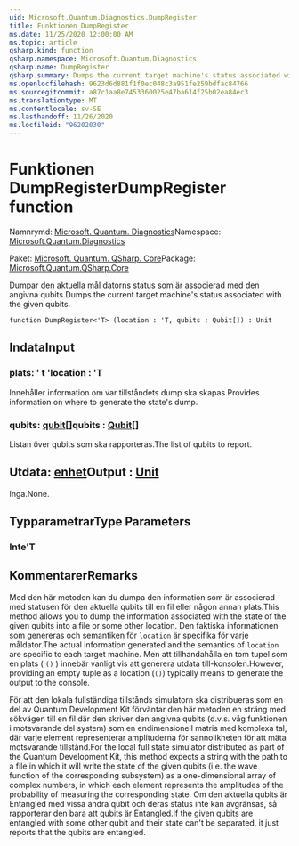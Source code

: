 ```yaml
---
uid: Microsoft.Quantum.Diagnostics.DumpRegister
title: Funktionen DumpRegister
ms.date: 11/25/2020 12:00:00 AM
ms.topic: article
qsharp.kind: function
qsharp.namespace: Microsoft.Quantum.Diagnostics
qsharp.name: DumpRegister
qsharp.summary: Dumps the current target machine's status associated with the given qubits.
ms.openlocfilehash: 9623d6d881f1f0ec048c3a951fe259bdfac84766
ms.sourcegitcommit: a87c1aa8e7453360025e47ba614f25b02ea84ec3
ms.translationtype: MT
ms.contentlocale: sv-SE
ms.lasthandoff: 11/26/2020
ms.locfileid: "96202030"
---
```

# <a name="dumpregister-function"></a><span data-ttu-id="f61e4-102">Funktionen DumpRegister</span><span class="sxs-lookup"><span data-stu-id="f61e4-102">DumpRegister function</span></span>

<span data-ttu-id="f61e4-103">Namnrymd: [Microsoft. Quantum. Diagnostics](xref:Microsoft.Quantum.Diagnostics)</span><span class="sxs-lookup"><span data-stu-id="f61e4-103">Namespace: [Microsoft.Quantum.Diagnostics](xref:Microsoft.Quantum.Diagnostics)</span></span>

<span data-ttu-id="f61e4-104">Paket: [Microsoft. Quantum. QSharp. Core](https://nuget.org/packages/Microsoft.Quantum.QSharp.Core)</span><span class="sxs-lookup"><span data-stu-id="f61e4-104">Package: [Microsoft.Quantum.QSharp.Core](https://nuget.org/packages/Microsoft.Quantum.QSharp.Core)</span></span>


<span data-ttu-id="f61e4-105">Dumpar den aktuella mål datorns status som är associerad med den angivna qubits.</span><span class="sxs-lookup"><span data-stu-id="f61e4-105">Dumps the current target machine's status associated with the given qubits.</span></span>

```qsharp
function DumpRegister<'T> (location : 'T, qubits : Qubit[]) : Unit
```


## <a name="input"></a><span data-ttu-id="f61e4-106">Indata</span><span class="sxs-lookup"><span data-stu-id="f61e4-106">Input</span></span>

### <a name="location--t"></a><span data-ttu-id="f61e4-107">plats: ' t '</span><span class="sxs-lookup"><span data-stu-id="f61e4-107">location : 'T</span></span>

<span data-ttu-id="f61e4-108">Innehåller information om var tillståndets dump ska skapas.</span><span class="sxs-lookup"><span data-stu-id="f61e4-108">Provides information on where to generate the state's dump.</span></span>


### <a name="qubits--qubit"></a><span data-ttu-id="f61e4-109">qubits: [qubit](xref:microsoft.quantum.lang-ref.qubit)[]</span><span class="sxs-lookup"><span data-stu-id="f61e4-109">qubits : [Qubit](xref:microsoft.quantum.lang-ref.qubit)[]</span></span>

<span data-ttu-id="f61e4-110">Listan över qubits som ska rapporteras.</span><span class="sxs-lookup"><span data-stu-id="f61e4-110">The list of qubits to report.</span></span>



## <a name="output--unit"></a><span data-ttu-id="f61e4-111">Utdata: [enhet](xref:microsoft.quantum.lang-ref.unit)</span><span class="sxs-lookup"><span data-stu-id="f61e4-111">Output : [Unit](xref:microsoft.quantum.lang-ref.unit)</span></span>

<span data-ttu-id="f61e4-112">Inga.</span><span class="sxs-lookup"><span data-stu-id="f61e4-112">None.</span></span>

## <a name="type-parameters"></a><span data-ttu-id="f61e4-113">Typparametrar</span><span class="sxs-lookup"><span data-stu-id="f61e4-113">Type Parameters</span></span>

### <a name="t"></a><span data-ttu-id="f61e4-114">Inte</span><span class="sxs-lookup"><span data-stu-id="f61e4-114">'T</span></span>



## <a name="remarks"></a><span data-ttu-id="f61e4-115">Kommentarer</span><span class="sxs-lookup"><span data-stu-id="f61e4-115">Remarks</span></span>

<span data-ttu-id="f61e4-116">Med den här metoden kan du dumpa den information som är associerad med statusen för den aktuella qubits till en fil eller någon annan plats.</span><span class="sxs-lookup"><span data-stu-id="f61e4-116">This method allows you to dump the information associated with the state of the given qubits into a file or some other location.</span></span>
<span data-ttu-id="f61e4-117">Den faktiska informationen som genereras och semantiken för `location` är specifika för varje måldator.</span><span class="sxs-lookup"><span data-stu-id="f61e4-117">The actual information generated and the semantics of `location` are specific to each target machine.</span></span> <span data-ttu-id="f61e4-118">Men att tillhandahålla en tom tupel som en plats ( `()` ) innebär vanligt vis att generera utdata till-konsolen.</span><span class="sxs-lookup"><span data-stu-id="f61e4-118">However, providing an empty tuple as a location (`()`) typically means to generate the output to the console.</span></span>

<span data-ttu-id="f61e4-119">För att den lokala fullständiga tillstånds simulatorn ska distribueras som en del av Quantum Development Kit förväntar den här metoden en sträng med sökvägen till en fil där den skriver den angivna qubits (d.v.s. våg funktionen i motsvarande del system) som en endimensionell matris med komplexa tal, där varje element representerar amplituderna för sannolikheten för att mäta motsvarande tillstånd.</span><span class="sxs-lookup"><span data-stu-id="f61e4-119">For the local full state simulator distributed as part of the Quantum Development Kit, this method  expects a string with the path to a file in which it will write the state of the given qubits (i.e. the wave function of the corresponding  subsystem) as a one-dimensional array of complex numbers, in which each element represents the amplitudes of the probability of measuring the corresponding state.</span></span>
<span data-ttu-id="f61e4-120">Om den aktuella qubits är Entangled med vissa andra qubit och deras status inte kan avgränsas, så rapporterar den bara att qubits är Entangled.</span><span class="sxs-lookup"><span data-stu-id="f61e4-120">If the given qubits are entangled with some other qubit and their state can't be separated, it just reports that the qubits are entangled.</span></span>